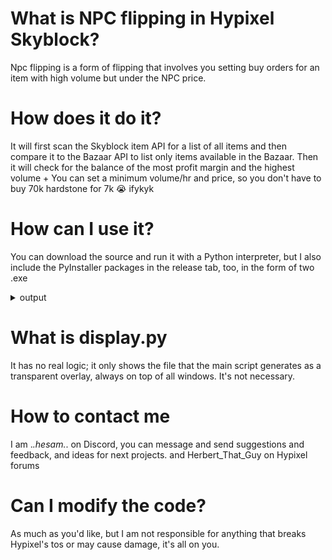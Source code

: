 # What is NPC flipping in Hypixel Skyblock?
Npc flipping is a form of flipping that involves you setting buy orders for an item with high volume but under the NPC price.

# How does it do it?
It will first scan the Skyblock item API for a list of all items and then compare it to the Bazaar API to list only items available in the Bazaar.
Then it will check for the balance of the most profit margin and the highest volume + You can set a minimum volume/hr and price, so you don't have to buy 70k hardstone for 7k :sob: ifykyk

# How can I use it?
You can download the source and run it with a Python interpreter, but I also include the PyInstaller packages in the release tab, too, in the form of two .exe

<details>
  <summary>output</summary>
  ```
  Item Name                            |  NPC Price  |  Margin %  |   Hourly Vol
--------------------------------------------------------------------------------
Enchanted Glacite                    |    1920.0  |      5.4%  |       43,964
Toxic Arrow Poison                   |    2000.0  |      3.6%  |       67,715
Enchanted Melon Block                |   51200.0  |      2.1%  |       25,260
Enchanted Pufferfish                 |    2400.0  |      5.4%  |       24,380
Soul String                          |    5000.0  |      3.0%  |       17,475
Enchanted Diamond Block              |  204800.0  |      1.0%  |       10,044
Enchanted Clay Block                 |   76800.0  |      1.3%  |       11,273
Enchanted Sponge                     |    2000.0  |      4.6%  |       10,140
Mite Gel                             |    2000.0  |      4.5%  |        9,862
Enchanted Clownfish                  |    3200.0  |      4.5%  |        8,532
Enchanted Slime Block                |  128000.0  |      1.7%  |        6,464
Cropie                               |   25000.0  |      3.1%  |        6,305
Enchanted Redstone Block             |   25600.0  |      2.4%  |        5,034
Mutant Nether Wart                   |  102400.0  |      1.9%  |        4,677
Hamster Wheel                        |   20000.0  |      4.1%  |        4,440
Enchanted Red Mushroom Block         |   51200.0  |      2.6%  |        3,953
Foul Flesh                           |   25000.0  |      3.0%  |        3,919
Box of Seeds                         |   76800.0  |      2.4%  |        3,862
Enchanted Baked Potato               |   76800.0  |      2.3%  |        3,763
Squash                               |   75000.0  |      2.3%  |        3,246
Enchanted Hay Bale                   |  153600.0  |      2.3%  |        2,678
Enchanted Gold Block                 |   76800.0  |      0.3%  |        2,707
Enchanted Sugar Cane                 |  102400.0  |      2.8%  |        2,413
Enchanted Brown Mushroom Block       |   51200.0  |      2.5%  |        1,937
Enchanted Sulphur Cube               |  256000.0  |      2.0%  |        1,744
--------------------------------------------------------------------------------
  ```
  
</details>

# What is display.py
It has no real logic; it only shows the file that the main script generates as a transparent overlay, always on top of all windows. It's not necessary.

# How to contact me
I am ._.hesam._. on Discord, you can message and send suggestions and feedback, and ideas for next projects.
and Herbert_That_Guy on Hypixel forums
# Can I modify the code?
As much as you'd like, but I am not responsible for anything that breaks Hypixel's tos or may cause damage, it's all on you. 
